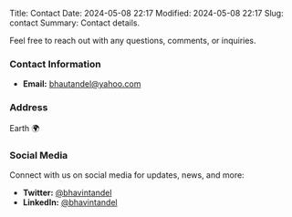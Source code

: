 Title: Contact
Date: 2024-05-08 22:17
Modified: 2024-05-08 22:17
Slug: contact
Summary: Contact details.

Feel free to reach out with any questions, comments, or inquiries.

### Contact Information

- **Email:** [bhautandel@yahoo.com](mailto:bhautandel@yahoo.com)

### Address

Earth 🌍

### Social Media

Connect with us on social media for updates, news, and more:

- **Twitter:** [@bhavintandel](https://twitter.com/bhavintandel)
- **LinkedIn:** [@bhavintandel](https://www.linkedin.com/in/bhavintandel/)
